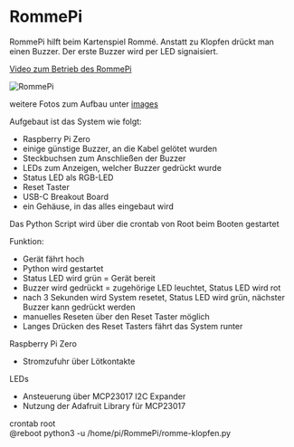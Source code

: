 # RommePi
RommePi hilft beim Kartenspiel Rommé. Anstatt zu Klopfen drückt man einen Buzzer. Der erste Buzzer wird per LED signaisiert.

[Video zum Betrieb des RommePi](https://www.spitzlberger.de/wp-content/uploads/RommePi.mp4)  

![RommePi](https://raw.githubusercontent.com/spitzlbergerj/RommePi/main/images/RommePi-1.jpg)

weitere Fotos zum Aufbau unter [images](images)  

Aufgebaut ist das System wie folgt:
- Raspberry Pi Zero
- einige günstige Buzzer, an die Kabel gelötet wurden
- Steckbuchsen zum Anschließen der Buzzer
- LEDs zum Anzeigen, welcher Buzzer gedrückt wurde
- Status LED als RGB-LED
- Reset Taster
- USB-C Breakout Board
- ein Gehäuse, in das alles eingebaut wird

Das Python Script wird über die crontab von Root beim Booten gestartet

Funktion:
- Gerät fährt hoch
- Python wird gestartet
- Status LED wird grün = Gerät bereit
- Buzzer wird gedrückt = zugehörige LED leuchtet, Status LED wird rot
- nach 3 Sekunden wird System resetet, Status LED wird grün, nächster Buzzer kann gedrückt werden
- manuelles Reseten über den Reset Taster möglich
- Langes Drücken des Reset Tasters fährt das System runter

Raspberry Pi Zero
- Stromzufuhr über Lötkontakte 

LEDs
- Ansteuerung über MCP23017 I2C Expander
- Nutzung der Adafruit Library für MCP23017

crontab root  
@reboot python3 -u /home/pi/RommePi/romme-klopfen.py

